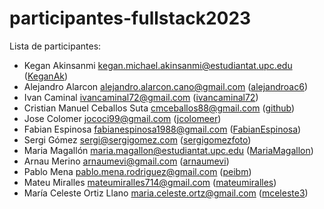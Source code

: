 # participantes-fullstack2023

Lista de participantes:
- Kegan Akinsanmi <kegan.michael.akinsanmi@estudiantat.upc.edu> ([KeganAk](https://github.com/KeganAk))
- Alejandro Alarcon <alejandro.alarcon.cano@gmail.com> ([alejandroac6](https://github.com/alejandroac6))
- Ivan Caminal <ivancaminal72@gmail.com> ([ivancaminal72](https://github.com/ivancaminal72))
- Cristian Manuel Ceballos Suta cmceballos88@gmail.com ([github](https://github.com/AmbroseKainGit))
- Jose Colomer <jococi99@gmail.com> ([jcolomeer](https://github.com/jcolomeer))
- Fabian Espinosa fabianespinosa1988@gmail.com ([FabianEspinosa](https://github.com/FabianEspinosa))
- Sergi Gómez <sergi@sergigomez.com> ([sergigomezfoto](https://github.com/sergigomezfoto))
- Maria Magallón <maria.magallon@estudiantat.upc.edu> ([MariaMagallon](https://github.com/MariaMagallon))
- Arnau Merino <arnaumevi@gmail.com> ([arnaumevi](https://github.com/arnaumevi))
- Pablo Mena <pablo.mena.rodriguez@gmail.com> ([peibm](https://github.com/peibm))
- Mateu Miralles <mateumiralles714@gmail.com> ([mateumiralles](https://github.com/mateumiralles))
- María Celeste Ortiz Llano <maria.celeste.ortz@gmail.com> ([mceleste3](https://github.com/mceleste3))
